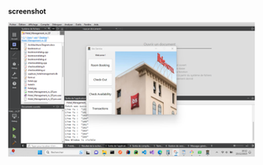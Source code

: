 
**screenshot**

![Screenshots](https://raw.githubusercontent.com/med-aziz-bejaoui/Hotel_Management/main/qt%20demo/1.png)
